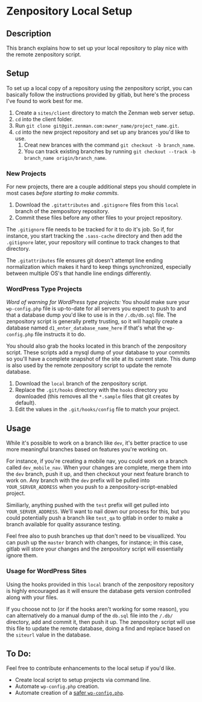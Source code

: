 # Zenpository Local Setup
## Description
This branch explains how to set up your local repository to play nice with the remote zenpository script.

## Setup
To set up a local copy of a repository using the zenpository script, you can basically follow the instructions provided by gitlab, but here's the process I've found to work best for me.

1. Create a ``sites/client`` directory to match the Zenman web server setup.
2. ``cd`` into the client folder.
3. Run ``git clone git@git.zenman.com:owner_name/project_name.git``.
4. ``cd`` into the new project repository and set up any brances you'd like to use.
    1. Creat new brances with the command ``git checkout -b branch_name``.
    2. You can track existing branches by running ``git checkout --track -b branch_name origin/branch_name``.

### New Projects
For new projects, there are a couple additional steps you should complete in most cases *before starting to make commits*.

1. Download the ``.gitattributes`` and ``.gitignore`` files from this ``local`` branch of the zempository repository.
2. Commit these files before any other files to your project repository.

The ``.gitignore`` file needs to be tracked for it to do it's job. So if, for instance, you start tracking the ``.sass-cache`` directory and then add the ``.gitignore`` later, your repository will continue to track changes to that directory.

The ``.gitattributes`` file ensures git doesn't attempt line ending normalization which makes it hard to keep things synchronized, especially between multiple OS's that handle line endings differently.

### WordPress Type Projects
*Word of warning for WordPress type projects:* You should make sure your ``wp-config.php`` file is up-to-date for all servers you expect to push to and that a database dump you'd like to use is in the ``/.db/db.sql`` file. The zenpository script is generally pretty trusting, so it will happily create a database named ``d1_enter_database_name_here`` if that's what the ``wp-config.php`` file instructs it to do.

You should also grab the hooks located in this branch of the zenpository script. These scripts add a mysql dump of your database to your commits so you'll have a complete snapshot of the site at its current state. This dump is also used by the remote zenpository script to update the remote database.

1. Download the ``local`` branch of the zenpository script.
2. Replace the ``.git/hooks`` directory with the ``hooks`` directory you downloaded (this removes all the ``*.sample`` files that git creates by default).
3. Edit the values in the ``.git/hooks/config`` file to match your project.

## Usage
While it's possible to work on a branch like ``dev``, it's better practice to use more meaningful branches based on features you're working on.

For instance, if you're creating a mobile nav, you could work on a branch called ``dev_mobile_nav``. When your changes are complete, merge them into the ``dev`` branch, push it up, and then checkout your next feature branch to work on. Any branch with the ``dev`` prefix will be pulled into ``YOUR_SERVER_ADDRESS`` when you push to a zenpository-script-enabled project.

Similiarly, anything pushed with the ``test`` prefix will get pulled into ``YOUR_SERVER_ADDRESS``. We'll want to nail down our process for this, but you could potentially push a branch like ``test_qa`` to gitlab in order to make a branch available for quality assurance testing.

Feel free also to push branches up that don't need to be visuallized. You can push up the ``master`` branch with changes, for instance; in this case, gitlab will store your changes and the zenpository script will essentially ignore them.

### Usage for WordPress Sites
Using the hooks provided in this ``local`` branch of the zenpository repository is highly encouraged as it will ensure the database gets version controlled along with your files.

If you choose not to (or if the hooks aren't working for some reason), you can alternatively do a manual dump of the ``db.sql`` file into the ``/.db/`` directory, add and commit it, then push it up. The zenpository script will use this file to update the remote database, doing a find and replace based on the ``siteurl`` value in the database.

## To Do:
Feel free to contribute enhancements to the local setup if you'd like.

- Create local script to setup projects via command line.
- Automate ``wp-config.php`` creation.
- Automate creation of a [safer ``wp-config.php``](https://basecamp.com/1781478/projects/432754-zenman-tech-forum/messages/18451467-idea-for-a-new).
